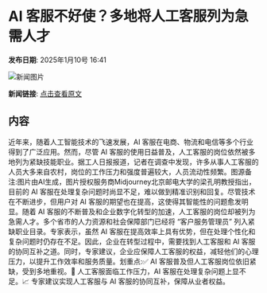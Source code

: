 # AI 客服不好使？多地将人工客服列为急需人才

**发布日期**: 2025年1月10号 16:41

![新闻图片](https://pic.chinaz.com/picmap/202312060912552859_1.jpg)

**新闻链接**: [点击查看原文](https://www.aibase.com/zh/news/14629)

## 内容

近年来，随着人工智能技术的飞速发展，AI 客服在电商、物流和电信等多个行业得到了广泛应用。然而，尽管 AI 客服的使用日益普及，人工客服的岗位依然被多地列为紧缺技能职业。据工人日报报道，记者在调查中发现，许多从事人工客服的人员大多来自农村，岗位的工作压力和强度普遍较大，人员流动性频繁。图源备注:图片由AI生成，图片授权服务商Midjourney北京邮电大学的梁孔明教授指出，目前的 AI 客服在处理复杂问题时尚显不足，难以做到精准识别和回复。尽管技术在不断进步，但用户对 AI 客服的期望也在提高，这使得其智能性的问题愈发明显。随着 AI 客服的不断普及和企业数字化转型的加速，人工客服的岗位却被列为急需人才。多个省市的人力资源和社会保障部门已经将 “客户服务管理员” 列入紧缺职业目录。专家表示，虽然 AI 客服在提高效率上具有优势，但在处理个性化和复杂问题时仍存在不足。因此，企业在转型过程中，需要找到人工客服和 AI 客服的协同互补之道。同时，专家建议，企业应保障人工客服的权益，减轻他们的心理压力，以提升工作效率和服务质量。划重点:✅ AI 客服普及但人工客服岗位依旧紧缺，受到多地重视。🤖 人工客服面临工作压力，AI 客服在处理复杂问题上显不足。📈 专家建议实现人工客服与 AI 客服的协同互补，保障从业者权益。
